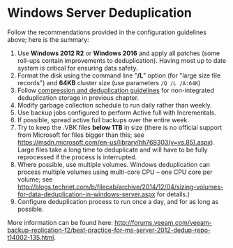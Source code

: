 # Windows Server Deduplication

Follow the recommendations provided in the configuration guidelines above; here is the summary:

1.  Use **Windows 2012 R2** or **Windows 2016** and apply all patches (some roll-ups contain improvements to deduplication). Having most up to date system is critical for ensuring data safety.
2.  Format the disk using the command line "**/L**" option (for "large size file records") and **64KB** cluster size (use parameters `/Q /L /A:64K`)
3.  Follow [compression and deduplication guidelines](./repository_type_dedupe.md#best-practices) for non-integrated deduplication storage in previous chapter.
4.  Modify garbage collection schedule to run daily rather than weekly.
5.  Use backup jobs configured to perform Active full with Incrementals.
6.  If possible, spread active full backups over the entire week.
7.  Try to keep the .VBK files **below 1TB** in size (there is no official support from Microsoft for files bigger than this; see <https://msdn.microsoft.com/en-us/library/hh769303(v=vs.85).aspx>). Large files take a long time to deduplicate and will have to be fully reprocessed if the process is interrupted.
8.  Where possible, use multiple volumes. Windows deduplication can process multiple volumes using multi-core CPU – one CPU core per volume; see <http://blogs.technet.com/b/filecab/archive/2014/12/04/sizing-volumes-for-data-deduplication-in-windows-server.aspx> for details.)
9.  Configure deduplication process to run once a day, and for as long as possible.

More information can be found here: <http://forums.veeam.com/veeam-backup-replication-f2/best-practice-for-ms-server-2012-dedup-repo-t14002-135.html>.
